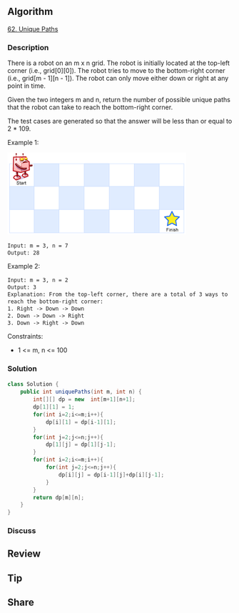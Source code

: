 ## Algorithm

[62. Unique Paths](https://leetcode.com/problems/unique-paths/)

### Description

There is a robot on an m x n grid. The robot is initially located at the top-left corner (i.e., grid[0][0]). The robot tries to move to the bottom-right corner (i.e., grid[m - 1][n - 1]). The robot can only move either down or right at any point in time.

Given the two integers m and n, return the number of possible unique paths that the robot can take to reach the bottom-right corner.

The test cases are generated so that the answer will be less than or equal to 2 * 109.

Example 1:

![](assets/20220325-6bac9cba.png)

```
Input: m = 3, n = 7
Output: 28
```

Example 2:

```
Input: m = 3, n = 2
Output: 3
Explanation: From the top-left corner, there are a total of 3 ways to reach the bottom-right corner:
1. Right -> Down -> Down
2. Down -> Down -> Right
3. Down -> Right -> Down
```

Constraints:

- 1 <= m, n <= 100

### Solution

```java
class Solution {
    public int uniquePaths(int m, int n) {
        int[][] dp = new  int[m+1][n+1];
        dp[1][1] = 1;
        for(int i=2;i<=m;i++){
            dp[i][1] = dp[i-1][1];
        }
        for(int j=2;j<=n;j++){
            dp[1][j] = dp[1][j-1];
        }
        for(int i=2;i<=m;i++){
            for(int j=2;j<=n;j++){
                dp[i][j] = dp[i-1][j]+dp[i][j-1];
            }
        }
        return dp[m][n];
    }
}
```

### Discuss

## Review


## Tip


## Share
